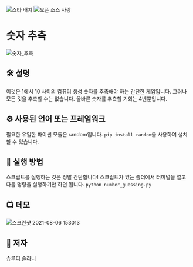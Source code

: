 <!--이 부분을 삭제하지 마십시오-->
![스타 배지](https://img.shields.io/static/v1?label=%F0%9F%8C%9F&message=If%20Useful&style=style=flat&color=BC4E99)
![오픈 소스 사랑](https://badges.frapsoft.com/os/v1/open-source.svg?v=103)

# 숫자 추측
<!--이미지는 프로젝트의 삽화이며, 여기서 팁은 유머 감각을 최대한 활용하는 것입니다 :D

다음과 같이 마크다운 사진 삽입을 복사하여 붙여넣을 수 있습니다.
<p align="center">
<img src="your-source-is-here" width=40% height=40%>
-->
![숫자_추측](https://user-images.githubusercontent.com/68545365/128492288-5fe26cef-5961-4c93-9908-ee8d69b4dd11.gif)


## 🛠️ 설명
<!--아래 줄을 삭제하고 원하는 내용을 추가하십시오-->
이것은 1에서 10 사이의 컴퓨터 생성 숫자를 추측해야 하는 간단한 게임입니다. 그러나 모든 것을 추측할 수는 없습니다. 올바른 숫자를 추측할 기회는 4번뿐입니다.

## ⚙️ 사용된 언어 또는 프레임워크
<!--아래 줄을 삭제하고 원하는 내용을 추가하십시오-->
필요한 유일한 파이썬 모듈은 random입니다.
```pip install random```을 사용하여 설치할 수 있습니다.

## 🌟 실행 방법
<!--아래 줄을 삭제하고 원하는 내용을 추가하십시오-->
스크립트를 실행하는 것은 정말 간단합니다! 스크립트가 있는 폴더에서 터미널을 열고 다음 명령을 실행하기만 하면 됩니다.
```python number_guessing.py```

## 📺 데모
![스크린샷 2021-08-06 153013](https://user-images.githubusercontent.com/68545365/128493914-936c4140-35ff-4fc6-9b5b-3f5c3f4cdc2a.png)


## 🤖 저자
<!--아래 줄을 삭제하고 원하는 내용을 추가하십시오-->
<a href= "https://github.com/ShrutiSolani">슈루티 솔라니
